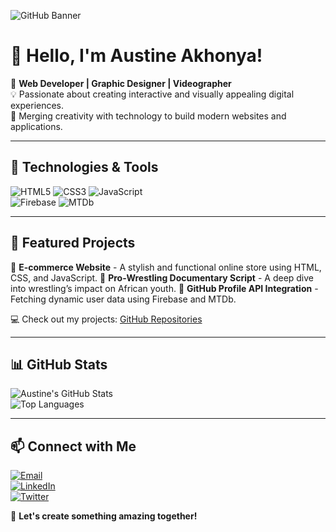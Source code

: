 ![GitHub Banner](https://your-image-url.com/banner.png)

# 👋 Hello, I'm Austine Akhonya!

🚀 **Web Developer | Graphic Designer | Videographer**  
💡 Passionate about creating interactive and visually appealing digital experiences.  
🎨 Merging creativity with technology to build modern websites and applications.

---

## 🔧 Technologies & Tools

![HTML5](https://img.shields.io/badge/-HTML5-E34F26?style=flat-square&logo=html5&logoColor=white) 
![CSS3](https://img.shields.io/badge/-CSS3-1572B6?style=flat-square&logo=css3) 
![JavaScript](https://img.shields.io/badge/-JavaScript-F7DF1E?style=flat-square&logo=javascript&logoColor=black)  
![Firebase](https://img.shields.io/badge/-Firebase-FFCA28?style=flat-square&logo=firebase&logoColor=black) 
![MTDb](https://img.shields.io/badge/-MTDb-ff4500?style=flat-square&logo=data:image/png;base64,..)  

---

## 🌟 Featured Projects

🔹 **E-commerce Website** - A stylish and functional online store using HTML, CSS, and JavaScript. 
🔹 **Pro-Wrestling Documentary Script** - A deep dive into wrestling’s impact on African youth. 
🔹 **GitHub Profile API Integration** - Fetching dynamic user data using Firebase and MTDb.

💻 Check out my projects: [GitHub Repositories](https://github.com/AustineAkhonya?tab=repositories)

---

## 📊 GitHub Stats

![Austine's GitHub Stats](https://github-readme-stats.vercel.app/api?username=AustineAkhonya&show_icons=true&theme=dark)  
![Top Languages](https://github-readme-stats.vercel.app/api/top-langs/?username=AustineAkhonya&layout=compact&theme=dark)

---

## 📫 Connect with Me

[![Email](https://img.shields.io/badge/-Email-D14836?style=flat-square&logo=gmail&logoColor=white)](mailto:austineakhonya624@gmail.com)  
[![LinkedIn](https://img.shields.io/badge/-LinkedIn-0077B5?style=flat-square&logo=linkedin&logoColor=white)](https://www.linkedin.com/in/austineakhonya/)  
[![Twitter](https://img.shields.io/badge/-Twitter-1DA1F2?style=flat-square&logo=twitter&logoColor=white)](https://twitter.com/yourprofile)  

🚀 **Let's create something amazing together!**
